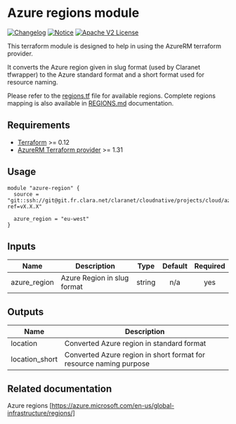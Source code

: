 # Azure regions module
[![Changelog](https://img.shields.io/badge/changelog-release-green.svg)](CHANGELOG.md) [![Notice](https://img.shields.io/badge/notice-copyright-yellow.svg)](NOTICE) [![Apache V2 License](http://img.shields.io/badge/license-Apache%20V2-blue.svg)](LICENSE)

This terraform module is designed to help in using the AzureRM terraform provider.

It converts the Azure region given in slug format (used by Claranet tfwrapper) to the Azure standard format
and a short format used for resource naming.

Please refer to the [regions.tf](regions.tf) file for available regions.
Complete regions mapping is also available in [REGIONS.md](REGIONS.md) documentation.

## Requirements

* [Terraform](https://www.terraform.io/downloads.html) >= 0.12
* [AzureRM Terraform provider](https://www.terraform.io/docs/providers/azurerm/) >= 1.31

## Usage
```hcl
module "azure-region" {
  source = "git::ssh://git@git.fr.clara.net/claranet/cloudnative/projects/cloud/azure/terraform/modules/regions.git?ref=vX.X.X"

  azure_region = "eu-west"
}
```

## Inputs

| Name | Description | Type | Default | Required |
|------|-------------|:----:|:-----:|:-----:|
| azure\_region | Azure Region in slug format | string | n/a | yes |

## Outputs

| Name | Description |
|------|-------------|
| location | Converted Azure region in standard format |
| location\_short | Converted Azure region in short format for resource naming purpose |

## Related documentation

Azure regions [https://azure.microsoft.com/en-us/global-infrastructure/regions/]
